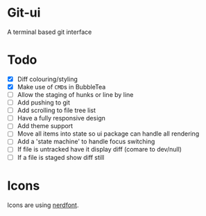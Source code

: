 # Git-ui

A terminal based git interface

# Todo

- [x] Diff colouring/styling
- [x] Make use of `CMD`s in BubbleTea
- [ ] Allow the staging of hunks or line by line
- [ ] Add pushing to git
- [ ] Add scrolling to file tree list
- [ ] Have a fully responsive design
- [ ] Add theme support
- [ ] Move all items into state so ui package can handle all rendering
- [ ] Add a 'state machine' to handle focus switching
- [ ] If file is untracked have it display diff (comare to dev/null)
- [ ] If a file is staged show diff still

# Icons

Icons are using [nerdfont](https://www.nerdfonts.com/cheat-sheet).
